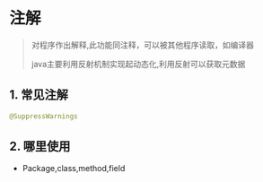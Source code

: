 # 注解

> 对程序作出解释,此功能同注释，可以被其他程序读取，如编译器
>
> java主要利用反射机制实现起动态化,利用反射可以获取元数据

## 1. 常见注解

```java
@SuppressWarnings

```

## 2. 哪里使用

- Package,class,method,field